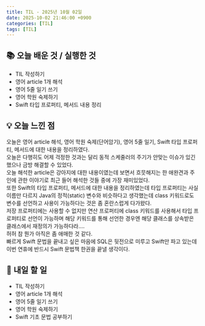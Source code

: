 ```yaml
---
title: TIL - 2025년 10월 02일
date: 2025-10-02 21:46:00 +0900
categories: [TIL]
tags: [TIL]
---
```


## 📚 **오늘 배운 것 / 실행한 것**

- TIL 작성하기
- 영어 article 1개 해석
- 영어 5줄 일기 쓰기
- 영어 학원 숙제하기
- Swift 타입 프로퍼티, 메서드 내용 정리

## 💡 **오늘 느낀 점**

오늘은 영어 article 해석, 영어 학원 숙제(단어암기), 영어 5줄 일기, Swift 타입 프로퍼티, 메서드에 대한 내용을 정리하였다.<Br>
오늘은 다행히도 어제 걱정한 것과는 달리 동적 스케줄러의 주기가 안맞는 이슈가 있긴 했으나 금방 해결할 수 있었다.<br>
오늘 해석한 article은 강아지에 대한 내용이였는데 보면서 흐믓해지는 한 애완견과 주인에 관한 이야기로 최근 들어 해석한 것들 중에 가장 재미있었다.<br>
또한 Swift의 타입 프로퍼티, 메서드에 대한 내용을 정리하였는데 타입 프로퍼티는 사실 이름만 다르지 Java의 정적(static) 변수와 비슷하다고 생각했는데 class 키워드로도 변수를 선언하고 사용이 가능하다는 것은 좀 혼란스럽게 다가왔다.<br>
저장 프로퍼티에는 사용할 수 없지만 연산 프로퍼티에 class 키워드를 사용해서 타입 프로퍼티로 선언이 가능하며 해당 키워드를 통해 선언한 경우엔 해당 클래스를 상속받은 클래스에서 재정의가 가능하다라....<br>
허허 참 뭔가 아직은 좀 애매한 것 같다.<br>
빠르게 Swift 문법을 끝내고 싶은 마음에 SQL은 뒷전으로 미루고 Swift만 파고 있는데 이번 연휴에 반드시 Swift 문법책 한권을 끝낼 생각이다.

## 🎯 **내일 할 일**

- TIL 작성하기
- 영어 article 1개 해석
- 영어 5줄 일기 쓰기
- 영어 학원 숙제하기
- Swift 기초 문법 공부하기